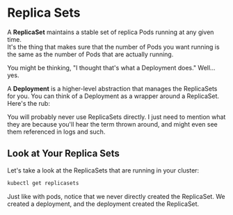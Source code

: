 # Replica Sets

A **ReplicaSet** maintains a stable set of replica Pods running at any given time.  
It's the thing that makes sure that the number of Pods you want running is the same as the number of Pods that are actually running.

You might be thinking, "I thought that's what a Deployment does." Well... yes.

A **Deployment** is a higher-level abstraction that manages the ReplicaSets for you. You can think of a Deployment as a wrapper around a ReplicaSet. Here's the rub:

You will probably never use ReplicaSets directly. I just need to mention what they are because you'll hear the term thrown around, and might even see them referenced in logs and such.

## Look at Your Replica Sets

Let's take a look at the ReplicaSets that are running in your cluster:

```bash
kubectl get replicasets
```

Just like with pods, notice that we never directly created the ReplicaSet. We created a deployment, and the deployment created the ReplicaSet.
